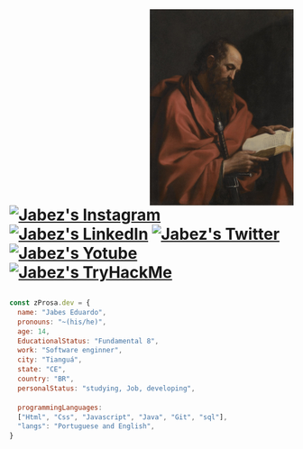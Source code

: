 <img align="right" height="348em" src="./assets/Apostolo_Paulo.jpg"/>
<h1>

[![Jabez's Instagram][instagram]](https://www.instagram.com/prosa.ww/)
[![Jabez's LinkedIn][linkedin]](https://www.linkedin.com/in/prosa-shell/)
[![Jabez's Twitter][twitter]](https://twitter.com/WwProsa)
[![Jabez's Yotube][youtube]](https://www.youtube.com/channel/UC3H0MX-GhakAIebnc6CiNPQ/featured)
[![Jabez's TryHackMe][tryhackme]](https://tryhackme.com/p/Prsa)

[instagram]: https://img.shields.io/badge/Instagram-05091A?style=flat&labelColor=05093A&logo=instagram&logoColor=white&link=https://www.instagram.com/prosa.ww/
[linkedin]: https://img.shields.io/badge/LinkedIn-05091A?style=flat&labelColor=05093A&logo=LinkedIn&logoColor=white&link=https://www.linkedin.com/in/prosa-shell/
[twitter]: https://img.shields.io/badge/Twitter-05091A?style=flat&labelColor=05093A&logo=twitter&logoColor=white&link=https://twitter.com/WwProsa
[youtube]: https://img.shields.io/badge/Youtube-05091A?style=flat&labelColor=05093A&logo=youtube&logoColor=white&link=/https://www.youtube.com/channel/UC3H0MX-GhakAIebnc6CiNPQ
[tryhackme]: https://img.shields.io/badge/TryHackMe-05091A?style=flat&labelColor=05093A&logo=TryHackMe&logoColor=white&link=https://tryhackme.com/p/Prsa05122A

</h1>

```javascript
const zProsa.dev = {
  name: "Jabes Eduardo",
  pronouns: "~(his/he)",
  age: 14,
  EducationalStatus: "Fundamental 8",
  work: "Software enginner",
  city: "Tianguá",
  state: "CE",
  country: "BR",
  personalStatus: "studying, Job, developing",

  programmingLanguages:
  ["Html", "Css", "Javascript", "Java", "Git", "sql"],
  "langs": "Portuguese and English",
}
```
